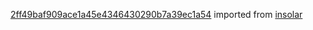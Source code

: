 [2ff49baf909ace1a45e4346430290b7a39ec1a54](https://github.com/insolar/insolar/commit/2ff49baf909ace1a45e4346430290b7a39ec1a54) imported from [insolar](https://github.com/insolar/insolar)

